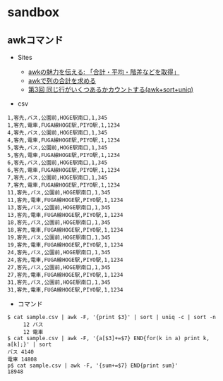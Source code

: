 # sandbox

## awkコマンド

- Sites
  - [awkの魅力を伝える: 「合計・平均・階差などを取得」](https://zenn.dev/nutmeg/articles/awk_charm_02)
  - [awkで列の合計を求める](https://orebibou.com/ja/home/201606/20160613_001/)
  - [第3回 同じ行がいくつあるかカウントする(awk+sort+uniq)](https://www.soum.co.jp/misc/awk/3/)

- csv

```csv
1,客先,バス,公園前,HOGE駅南口,1,345
1,客先,電車,FUGA線HOGE駅,PIYO駅,1,1234
4,客先,バス,公園前,HOGE駅南口,1,345
4,客先,電車,FUGA線HOGE駅,PIYO駅,1,1234
5,客先,バス,公園前,HOGE駅南口,1,345
5,客先,電車,FUGA線HOGE駅,PIYO駅,1,1234
6,客先,バス,公園前,HOGE駅南口,1,345
6,客先,電車,FUGA線HOGE駅,PIYO駅,1,1234
7,客先,バス,公園前,HOGE駅南口,1,345
7,客先,電車,FUGA線HOGE駅,PIYO駅,1,1234
11,客先,バス,公園前,HOGE駅南口,1,345
11,客先,電車,FUGA線HOGE駅,PIYO駅,1,1234
13,客先,バス,公園前,HOGE駅南口,1,345
13,客先,電車,FUGA線HOGE駅,PIYO駅,1,1234
18,客先,バス,公園前,HOGE駅南口,1,345
18,客先,電車,FUGA線HOGE駅,PIYO駅,1,1234
19,客先,バス,公園前,HOGE駅南口,1,345
19,客先,電車,FUGA線HOGE駅,PIYO駅,1,1234
24,客先,バス,公園前,HOGE駅南口,1,345
24,客先,電車,FUGA線HOGE駅,PIYO駅,1,1234
27,客先,バス,公園前,HOGE駅南口,1,345
27,客先,電車,FUGA線HOGE駅,PIYO駅,1,1234
31,客先,バス,公園前,HOGE駅南口,1,345
31,客先,電車,FUGA線HOGE駅,PIYO駅,1,1234
```

- コマンド

```
$ cat sample.csv | awk -F, '{print $3}' | sort | uniq -c | sort -n
     12 バス
     12 電車
$ cat sample.csv | awk -F, '{a[$3]+=$7} END{for(k in a) print k, a[k];}' | sort
バス 4140
電車 14808
p$ cat sample.csv | awk -F, '{sum+=$7} END{print sum}'
18948
```
